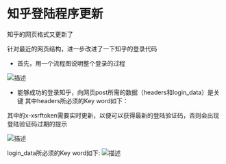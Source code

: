 # 知乎登陆程序更新

知乎的网页格式又更新了

针对最近的网页结构，进一步改进了一下知乎的登录代码

* 首先，用一个流程图说明整个登录的过程

![描述](https://github.com/kunkun1230/Python_crawling/blob/master/%E7%99%BB%E5%BD%95%E7%9F%A5%E4%B9%8E/Screenshots/1.png)

* 能够成功的登录知乎，向网页post所需的数据（headers和login_data）是关键
其中headers所必须的Key word如下：

其中的x-xsrftoken需要实时更新，以便可以获得最新的登陆验证码，否则会出现登陆验证码过期的提示

![描述](https://github.com/kunkun1230/Python_crawling/blob/master/%E7%99%BB%E5%BD%95%E7%9F%A5%E4%B9%8E/Screenshots/2.png)

login_data所必须的Key word如下:
![描述](https://github.com/kunkun1230/Python_crawling/blob/master/%E7%99%BB%E5%BD%95%E7%9F%A5%E4%B9%8E/Screenshots/3.png)


